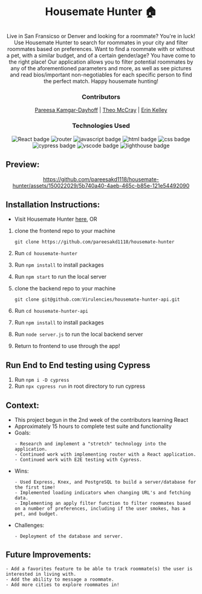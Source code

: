 # <p align="center">Housemate Hunter 🏠</p>

<p align="center">Live in San Fransicso or Denver and looking for a roommate? You're in luck! Use Housemate Hunter to search for roommates in your city and filter roommates based on preferences. Want to find a roommate with or without a pet, with a similar budget, and of a certain gender/age? You have come to the right place! Our application allows you to filter potential roommates by any of the aforementioned parameters and more, as well as see pictures and read bios/important non-negotiables for each specific person to find the perfect match. Happy housemate hunting!</p>

### <p align="center">Contributors</p>
<div align="center">

 [Pareesa Kamgar-Dayhoff](https://github.com/pareesakd1118) | [Theo McCray](https://github.com/Virulencies) | [Erin Kelley](https://github.com/kelleyej)

</div>

### <p align="center">Technologies Used</p>
<div align="center">
  <img src="https://img.shields.io/badge/React-61DAFB?logo=react&logoColor=000&style=for-the-badge" alt="React badge">
  <img src="https://img.shields.io/badge/React%20Router-CA4245?logo=reactrouter&logoColor=fff&style=for-the-badge" alt="router">
  <img src="https://img.shields.io/badge/JavaScript-F7DF1E?logo=javascript&logoColor=000&style=for-the-badge" alt="javascript badge">
  <img src="https://img.shields.io/badge/HTML5-E34F26?logo=html5&logoColor=fff&style=for-the-badge" alt="html badge">
  <img src="https://img.shields.io/badge/CSS3-1572B6?logo=css3&logoColor=fff&style=for-the-badge" alt="css badge">
  <img src="https://img.shields.io/badge/Cypress-69D3A7?logo=cypress&logoColor=fff&style=for-the-badge" alt="cypress badge">
  <img src="https://img.shields.io/badge/Visual%20Studio%20Code-007ACC?logo=visualstudiocode&logoColor=fff&style=for-the-badge" alt="vscode badge">
  <img src="https://img.shields.io/badge/Lighthouse-F44B21?logo=lighthouse&logoColor=fff&style=for-the-badge" alt="lighthouse badge">
</div>

## Preview:
<div align="center">



https://github.com/pareesakd1118/housemate-hunter/assets/150022029/5b740a40-4aeb-465c-b85e-121e54492090






</div>

## Installation Instructions:
- Visit Housemate Hunter [here](https://housemate-hunter.vercel.app/), OR
1. clone the frontend repo to your machine
    
    ```
    git clone https://github.com/pareesakd1118/housemate-hunter
    ```
    
2. Run `cd housemate-hunter`
3. Run `npm install` to install packages
4. Run `npm start` to run the local server

5. clone the backend repo to your machine
    
    ```
    git clone git@github.com:Virulencies/housemate-hunter-api.git
    ```
    
6. Run `cd housemate-hunter-api`
7. Run `npm install` to install packages
8. Run `node server.js` to run the local backend server
9. Return to frontend to use through the app!

## Run End to End testing using Cypress
1. Run `npm i -D cypress`
3. Run `npx cypress run` in root directory to run cypress

## Context:
<!-- wins, challenges, time spent, etc -->
- This project begun in the 2nd week of the contributors learning React
- Approximately 15 hours to complete test suite and functionality
- Goals:
  ```
  - Research and implement a "stretch" technology into the application.
  - Continued work with implementing router with a React application.
  - Continued work with E2E testing with Cypress. 
  ```
- Wins:
  ```
  - Used Express, Knex, and PostgreSQL to build a server/database for the first time!
  - Implemented loading indicators when changing URL's and fetching data.
  - Implementing an apply filter function to filter roommates based on a number of preferences, including if the user smokes, has a pet, and budget. 
  ```
- Challenges:
  ```
  - Deployment of the database and server. 
  ```

## Future Improvements:
  ```
- Add a favorites feature to be able to track roommate(s) the user is interested in living with.
- Add the ability to message a roommate.
- Add more cities to explore roommates in! 
  ```



